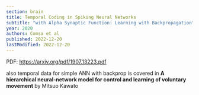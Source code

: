 ```yaml
---
section: brain
title: Temporal Coding in Spiking Neural Networks
subtitle: "with Alpha Synaptic Function: Learning with Backpropagation"
year: 2020
authors: Comsa et al
published: 2022-12-20
lastModified: 2022-12-20
---
```


PDF: https://arxiv.org/pdf/1907.13223.pdf

also temporal data for simple ANN with backprop is covered in **A hierarchical neural-network model for control and learning of voluntary movement** by Mitsuo Kawato